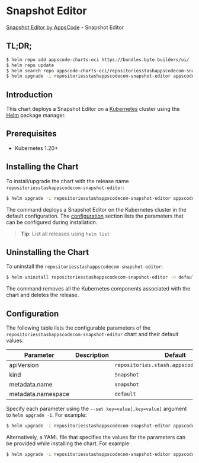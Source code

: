 # Snapshot Editor

[Snapshot Editor by AppsCode](https://appscode.com) - Snapshot Editor

## TL;DR;

```bash
$ helm repo add appscode-charts-oci https://bundles.byte.builders/ui/
$ helm repo update
$ helm search repo appscode-charts-oci/repositoriesstashappscodecom-snapshot-editor --version=v0.11.0
$ helm upgrade -i repositoriesstashappscodecom-snapshot-editor appscode-charts-oci/repositoriesstashappscodecom-snapshot-editor -n default --create-namespace --version=v0.11.0
```

## Introduction

This chart deploys a Snapshot Editor on a [Kubernetes](http://kubernetes.io) cluster using the [Helm](https://helm.sh) package manager.

## Prerequisites

- Kubernetes 1.20+

## Installing the Chart

To install/upgrade the chart with the release name `repositoriesstashappscodecom-snapshot-editor`:

```bash
$ helm upgrade -i repositoriesstashappscodecom-snapshot-editor appscode-charts-oci/repositoriesstashappscodecom-snapshot-editor -n default --create-namespace --version=v0.11.0
```

The command deploys a Snapshot Editor on the Kubernetes cluster in the default configuration. The [configuration](#configuration) section lists the parameters that can be configured during installation.

> **Tip**: List all releases using `helm list`

## Uninstalling the Chart

To uninstall the `repositoriesstashappscodecom-snapshot-editor`:

```bash
$ helm uninstall repositoriesstashappscodecom-snapshot-editor -n default
```

The command removes all the Kubernetes components associated with the chart and deletes the release.

## Configuration

The following table lists the configurable parameters of the `repositoriesstashappscodecom-snapshot-editor` chart and their default values.

|     Parameter      | Description |                        Default                        |
|--------------------|-------------|-------------------------------------------------------|
| apiVersion         |             | <code>repositories.stash.appscode.com/v1alpha1</code> |
| kind               |             | <code>Snapshot</code>                                 |
| metadata.name      |             | <code>snapshot</code>                                 |
| metadata.namespace |             | <code>default</code>                                  |


Specify each parameter using the `--set key=value[,key=value]` argument to `helm upgrade -i`. For example:

```bash
$ helm upgrade -i repositoriesstashappscodecom-snapshot-editor appscode-charts-oci/repositoriesstashappscodecom-snapshot-editor -n default --create-namespace --version=v0.11.0 --set apiVersion=repositories.stash.appscode.com/v1alpha1
```

Alternatively, a YAML file that specifies the values for the parameters can be provided while
installing the chart. For example:

```bash
$ helm upgrade -i repositoriesstashappscodecom-snapshot-editor appscode-charts-oci/repositoriesstashappscodecom-snapshot-editor -n default --create-namespace --version=v0.11.0 --values values.yaml
```
